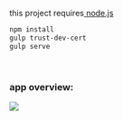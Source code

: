 <p>
    this project requires<a href="https://nodejs.org/en/download/"> node.js</a>
</p>


```bash
npm install
gulp trust-dev-cert
gulp serve
```
<br/>
<h3>app overview: </h3>
<img src="/stebra-consulting/TrueTime4/blob/master/coggle_screen.PNG?raw=true" />